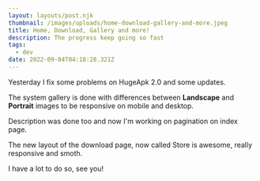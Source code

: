 ```yaml
---
layout: layouts/post.njk
thumbnail: /images/uploads/home-download-gallery-and-more.jpeg
title: Home, Download, Gallery and more!
description: The progress keep going so fast
tags:
  - dev
date: 2022-09-04T04:18:28.321Z
---
```

Yesterday I fix some problems on HugeApk 2.0 and some updates.

The system gallery is done with differences between **Landscape** and **Portrait** images to be responsive on mobile and desktop.

Description was done too and now I'm working on pagination on index page.

The new layout of the download page, now called Store is awesome, really responsive and smoth.

I have a lot to do so, see you!